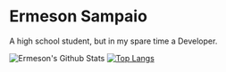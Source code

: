 # Ermeson Sampaio

A high school student, but in my spare time a Developer.

![Ermeson's Github Stats](https://github-readme-stats.vercel.app/api?username=ermesonqueiroz&show_icons=true&theme=apprentice&line_height=27)
[![Top Langs](https://github-readme-stats.vercel.app/api/top-langs/?username=ermesonqueiroz&langs_count=3&card_width=450&theme=apprentice)](https://github.com/ermesonqueiroz)

